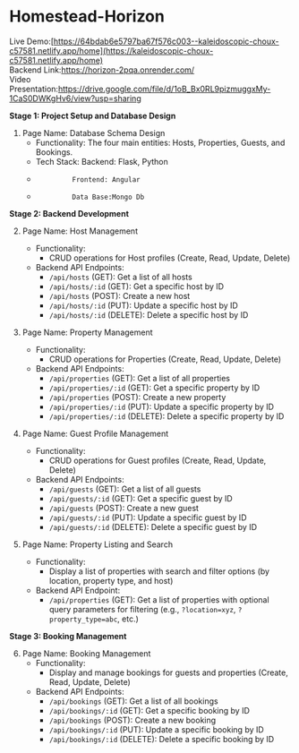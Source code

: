 # Homestead-Horizon

Live Demo:[https://64bdab6e5797ba67f576c003--kaleidoscopic-choux-c57581.netlify.app/home](https://kaleidoscopic-choux-c57581.netlify.app/home)
<br/>
Backend Link:https://horizon-2pqa.onrender.com/
<br/>
Video Presentation:https://drive.google.com/file/d/1oB_Bx0RL9pizmuggxMy-1CaS0DWKgHv6/view?usp=sharing

**Stage 1: Project Setup and Database Design**

1. Page Name: Database Schema Design
   - Functionality: The four main entities: Hosts, Properties, Guests, and Bookings.
   - Tech Stack: Backend: Flask, Python
   -              Frontend: Angular
   -              Data Base:Mongo Db
**Stage 2: Backend Development**

2. Page Name: Host Management
   - Functionality:
     - CRUD operations for Host profiles (Create, Read, Update, Delete)
   - Backend API Endpoints:
     - `/api/hosts` (GET): Get a list of all hosts
     - `/api/hosts/:id` (GET): Get a specific host by ID
     - `/api/hosts` (POST): Create a new host
     - `/api/hosts/:id` (PUT): Update a specific host by ID
     - `/api/hosts/:id` (DELETE): Delete a specific host by ID

3. Page Name: Property Management
   - Functionality:
     - CRUD operations for Properties (Create, Read, Update, Delete)
   - Backend API Endpoints:
     - `/api/properties` (GET): Get a list of all properties
     - `/api/properties/:id` (GET): Get a specific property by ID
     - `/api/properties` (POST): Create a new property
     - `/api/properties/:id` (PUT): Update a specific property by ID
     - `/api/properties/:id` (DELETE): Delete a specific property by ID

4. Page Name: Guest Profile Management
   - Functionality:
     - CRUD operations for Guest profiles (Create, Read, Update, Delete)
   - Backend API Endpoints:
     - `/api/guests` (GET): Get a list of all guests
     - `/api/guests/:id` (GET): Get a specific guest by ID
     - `/api/guests` (POST): Create a new guest
     - `/api/guests/:id` (PUT): Update a specific guest by ID
     - `/api/guests/:id` (DELETE): Delete a specific guest by ID

5. Page Name: Property Listing and Search
   - Functionality:
     - Display a list of properties with search and filter options (by location, property type, and host)
   - Backend API Endpoint:
     - `/api/properties` (GET): Get a list of properties with optional query parameters for filtering (e.g., `?location=xyz`, `?property_type=abc`, etc.)

**Stage 3: Booking Management**

6. Page Name: Booking Management
   - Functionality:
     - Display and manage bookings for guests and properties (Create, Read, Update, Delete)
   - Backend API Endpoints:
     - `/api/bookings` (GET): Get a list of all bookings
     - `/api/bookings/:id` (GET): Get a specific booking by ID
     - `/api/bookings` (POST): Create a new booking
     - `/api/bookings/:id` (PUT): Update a specific booking by ID
     - `/api/bookings/:id` (DELETE): Delete a specific booking by ID
